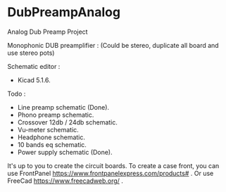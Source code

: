 # DubPreampAnalog
Analog Dub Preamp Project 

Monophonic DUB preamplifier :
(Could be stereo, duplicate all board and use stereo pots)

Schematic editor :
- Kicad 5.1.6.

Todo :
- Line preamp schematic (Done).
- Phono preamp schematic.
- Crossover 12db / 24db schematic.
- Vu-meter schematic.
- Headphone schematic.
- 10 bands eq schematic.
- Power supply schematic (Done).

It's up to you to create the circuit boards.
To create a case front, you can use FrontPanel https://www.frontpanelexpress.com/products# .
Or use FreeCad https://www.freecadweb.org/ .
